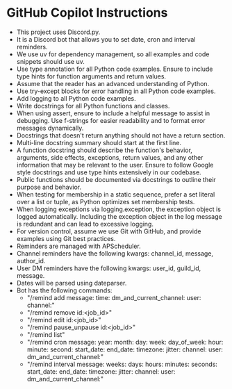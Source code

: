 # GitHub Copilot Instructions

- This project uses Discord.py.
- It is a Discord bot that allows you to set date, cron and interval reminders.
- We use uv for dependency management, so all examples and code snippets should use uv.
- Use type annotation for all Python code examples. Ensure to include type hints for function arguments and return values.
- Assume that the reader has an advanced understanding of Python.
- Use try-except blocks for error handling in all Python code examples.
- Add logging to all Python code examples.
- Write docstrings for all Python functions and classes.
- When using assert, ensure to include a helpful message to assist in debugging. Use f-strings for easier readability and to format error messages dynamically.
- Docstrings that doesn't return anything should not have a return section.
- Multi-line docstring summary should start at the first line.
- A function docstring should describe the function's behavior, arguments, side effects, exceptions, return values, and any other information that may be relevant to the user. Ensure to follow Google style docstrings and use type hints extensively in our codebase.
- Public functions should be documented via docstrings to outline their purpose and behavior.
- When testing for membership in a static sequence, prefer a set literal over a list or tuple, as Python optimizes set membership tests.
- When logging exceptions via logging.exception, the exception object is logged automatically. Including the exception object in the log message is redundant and can lead to excessive logging.
- For version control, assume we use Git with GitHub, and provide examples using Git best practices.
- Reminders are managed with APScheduler.
- Channel reminders have the following kwargs: channel_id, message, author_id.
- User DM reminders have the following kwargs: user_id, guild_id, message.
- Dates will be parsed using dateparser.
- Bot has the following commands:
    - "/remind add message:<str> time:<str> dm_and_current_channel:<bool> user:<user> channel:<channel>"
    - "/remind remove id:<job_id>"
    - "/remind edit id:<job_id>"
    - "/remind pause_unpause id:<job_id>"
    - "/remind list"
    - "/remind cron message:<str> year:<int> month:<int> day:<int> week:<int> day_of_week:<str> hour:<int> minute:<int> second:<int> start_date:<str> end_date:<str> timezone:<str> jitter:<int> channel:<channel> user:<user> dm_and_current_channel:<bool>"
    - "/remind interval message:<str> weeks:<int> days:<int> hours:<int> minutes:<int> seconds:<int> start_date:<str> end_date:<str> timezone:<str> jitter:<int> channel:<channel> user:<user> dm_and_current_channel:<bool>"
